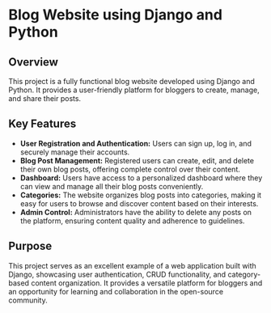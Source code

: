 # Blog Website using Django and Python

## Overview
This project is a fully functional blog website developed using Django and Python. It provides a user-friendly platform for bloggers to create, manage, and share their posts.

## Key Features
- **User Registration and Authentication:** Users can sign up, log in, and securely manage their accounts.
- **Blog Post Management:** Registered users can create, edit, and delete their own blog posts, offering complete control over their content.
- **Dashboard:** Users have access to a personalized dashboard where they can view and manage all their blog posts conveniently.
- **Categories:** The website organizes blog posts into categories, making it easy for users to browse and discover content based on their interests.
- **Admin Control:** Administrators have the ability to delete any posts on the platform, ensuring content quality and adherence to guidelines.

## Purpose
This project serves as an excellent example of a web application built with Django, showcasing user authentication, CRUD functionality, and category-based content organization. It provides a versatile platform for bloggers and an opportunity for learning and collaboration in the open-source community.

